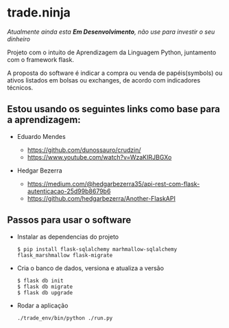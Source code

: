 # trade.ninja

_Atualmente ainda esta __Em Desenvolvimento__, não use para investir o seu dinheiro_

Projeto com o intuito de Aprendizagem da Linguagem Python, juntamento com o framework flask.

A proposta do software é indicar a compra ou venda de papéis(symbols) ou ativos listados em bolsas ou exchanges, de acordo com indicadores técnicos.

## Estou usando os seguintes links como base para a aprendizagem:
* Eduardo Mendes
  * <https://github.com/dunossauro/crudzin/> 
  * <https://www.youtube.com/watch?v=WzaKIRJBGXo>

* Hedgar Bezerra
  * <https://medium.com/@hedgarbezerra35/api-rest-com-flask-autenticacao-25d99b8679b6>
  * <https://github.com/hedgarbezerra/Another-FlaskAPI>

## Passos para usar o software

* Instalar as dependencias do projeto 
    ~~~
    $ pip install flask-sqlalchemy marhmallow-sqlalchemy flask_marshmallow flask-migrate
    ~~~
* Cria o banco de dados, versiona e atualiza a versão
    ~~~
    $ flask db init
    $ flask db migrate
    $ flask db upgrade
    ~~~
* Rodar a aplicação
    ~~~
    ./trade_env/bin/python ./run.py 
    ~~~
